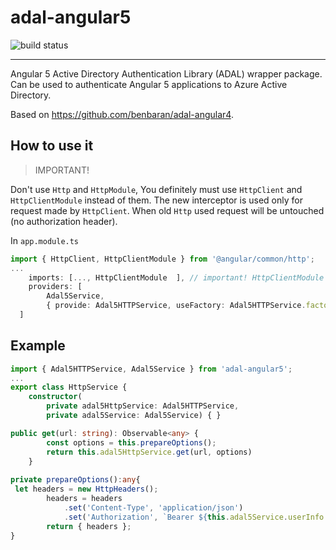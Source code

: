 # adal-angular5
![build status](https://travis-ci.org/grumar/adal-angular5.svg?branch=master)


___

Angular 5 Active Directory Authentication Library (ADAL) wrapper package. Can be used to authenticate Angular 5 applications to Azure Active Directory.

Based on https://github.com/benbaran/adal-angular4.


## How to use it
> IMPORTANT!

Don't use `Http` and `HttpModule`, You definitely must use `HttpClient` and `HttpClientModule` instead of them.
The new interceptor is used only for request made by `HttpClient`.
When old `Http` used request will be untouched (no authorization header).

In `app.module.ts`

```typescript
import { HttpClient, HttpClientModule } from '@angular/common/http';
...
    imports: [..., HttpClientModule  ], // important! HttpClientModule replaces HttpModule
    providers: [
        Adal5Service,
        { provide: Adal5HTTPService, useFactory: Adal5HTTPService.factory, deps: [HttpClient, Adal5Service] } //  // important! HttpClient replaces Http
  ]
```

## Example

```typescript
import { Adal5HTTPService, Adal5Service } from 'adal-angular5';
...
export class HttpService {
    constructor(
        private adal5HttpService: Adal5HTTPService,
        private adal5Service: Adal5Service) { }

public get(url: string): Observable<any> {
        const options = this.prepareOptions();
        return this.adal5HttpService.get(url, options)
    }
    
private prepareOptions():any{
 let headers = new HttpHeaders();
        headers = headers
            .set('Content-Type', 'application/json')
            .set('Authorization', `Bearer ${this.adal5Service.userInfo.token}`);
        return { headers };
}
```        
